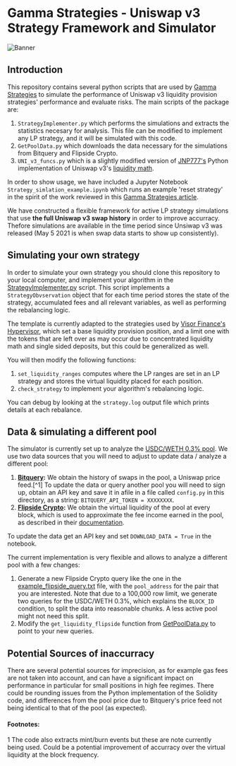 # Gamma Strategies - Uniswap v3 Strategy Framework and Simulator

![Banner](https://user-images.githubusercontent.com/80003108/127793159-abdcfad8-4e74-4554-8427-24b5569898ec.png)

## Introduction

This repository contains several python scripts that are used by [Gamma Strategies](https://medium.com/gamma-strategies) to simulate the performance of Uniswap v3 liquidity provision strategies' performance and evaluate risks. The main scripts of the package are:

1. ```StrategyImplementer.py``` which performs the simulations and extracts the statistics necesary for analysis. This file can be modified to implement any LP strategy, and it will be simulated with this code.
2. ```GetPoolData.py``` which downloads the data necessary for the simulations from Bitquery and Flipside Crypto.
3. ```UNI_v3_funcs.py``` which is a slightly modified version of [JNP777's](https://github.com/JNP777/UNI_V3-Liquitidy-amounts-calcs) Python implementation of Uniswap v3's [liquidity math](https://github.com/Uniswap/uniswap-v3-periphery/blob/main/contracts/libraries/LiquidityAmounts.sol). 

In order to show usage, we have included a Jupyter Notebook ```Strategy_simlation_example.ipynb``` which runs an example 'reset strategy' in the spirit of the work reviewed in this [Gamma Strategies article](https://medium.com/gamma-strategies/expected-price-range-strategies-in-uniswap-v3-833dff253f84). 

We have constructed a flexible framework for active LP strategy simulations that use **the full Uniswap v3 swap history** in order to improve accurracy. Thefore simulations are available in the time period since Unsiwap v3 was released (May 5 2021 is when swap data starts to show up consistently). 


## Simulating your own strategy

In order to simulate your own strategy you should clone this repository to your local computer, and implement your algorithm in the [StrategyImplementer.py](StrategyImplementer.py) script. This script implements a ```StrategyObvservation``` object that for each time period stores the state of the strategy, accumulated fees and all relevant variables, as well as performing the rebalancing logic.

The template is currently adapted to the strategies used by [Visor Finance's Hypervisor](https://github.com/VisorFinance/hypervisor), which set a base liquidity provision position, and a limit one with the tokens that are left over as may occur due to concentrated liquidity math and single sided deposits, but this could be generalized as well.

You will then modify the following functions:

1. ```set_liquidity_ranges``` computes where the LP ranges are set in an LP strategy and stores the virtual liquidity placed for each position. 
2. ```check_strategy``` to implement your algorithm's rebalancing logic.

 You can debug by looking at the ```strategy.log``` output file which prints details at each rebalance.

## Data & simulating a different pool

The simulator is currently set up to analyze the [USDC/WETH 0.3% pool](https://etherscan.io/address/0x8ad599c3a0ff1de082011efddc58f1908eb6e6d8). We use two data sources that you will need to adjust to update data / analyze a different pool:

1. **[Bitquery](https://graphql.bitquery.io/ide):** We obtain the history of swaps in the pool, a Uniswap price feed.[^1] To update the data or query another pool you will need to sign up, obtain an API key and save it in afile in a file called ```config.py``` in this directory, as a string: ```BITQUERY_API_TOKEN = XXXXXXXX```.
2. **[Flipside Crypto](https://app.flipsidecrypto.com/velocity):** We obtain the virtual liquidity of the pool at every block, which is used to approximate the fee income earned in the pool, as described in their [documentation](https://docs.flipsidecrypto.com/our-data/tables/uniswap-v3-tables/pool-stats).

To update the data get an API key and set ```DOWNLOAD_DATA = True``` in the notebook.

The current implementation is very flexible and allows to analyze a different pool with a few changes:

1. Generate a new Flipside Crypto query like the one in the [example_flipside_query.txt](example_flipside_query.txt) file, with the ```pool_address``` for the pair that you are interested. Note that due to a 100,000 row limit, we generate two queries for the USDC/WETH 0.3%, which explains the ```BLOCK_ID``` condition, to split the data into reasonable chunks. A less active pool might not need this split.
2. Modify the ```get_liquidity_flipside``` function from [GetPoolData.py](GetPoolData.py) to point to your new queries.

## Potential Sources of inaccurracy

There are several potential sources for imprecision, as for example gas fees are not taken into account, and can have a significant impact on performance in particular for small positions in high fee regimes. There could be rounding issues from the Python implementation of the Solidity code, and differences from the pool price due to Bitquery's price feed not being identical to that of the pool (as expected).

#### Footnotes:
1 The code also extracts mint/burn events but these are note currently being used. Could be a potential improvement of accurracy over the virtual liquidity at the block frequency.
